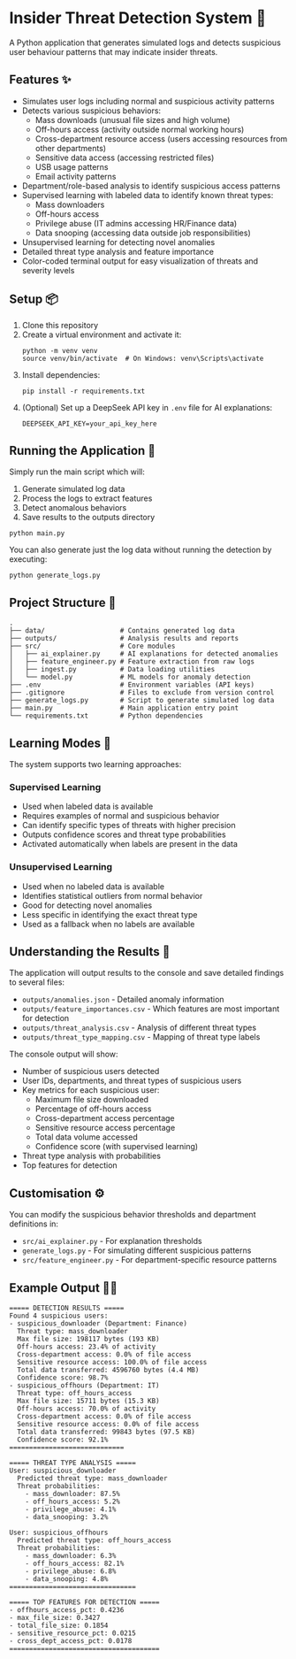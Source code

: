# Insider Threat Detection System 🐞

A Python application that generates simulated logs and detects suspicious user behaviour patterns that may indicate insider threats.

## Features ✨

- Simulates user logs including normal and suspicious activity patterns
- Detects various suspicious behaviors:
  - Mass downloads (unusual file sizes and high volume)
  - Off-hours access (activity outside normal working hours)
  - Cross-department resource access (users accessing resources from other departments)
  - Sensitive data access (accessing restricted files)
  - USB usage patterns
  - Email activity patterns
- Department/role-based analysis to identify suspicious access patterns
- Supervised learning with labeled data to identify known threat types:
  - Mass downloaders
  - Off-hours access
  - Privilege abuse (IT admins accessing HR/Finance data)
  - Data snooping (accessing data outside job responsibilities)
- Unsupervised learning for detecting novel anomalies
- Detailed threat type analysis and feature importance
- Color-coded terminal output for easy visualization of threats and severity levels

## Setup 📦

1. Clone this repository
2. Create a virtual environment and activate it:
   ```
   python -m venv venv
   source venv/bin/activate  # On Windows: venv\Scripts\activate
   ```
3. Install dependencies:
   ```
   pip install -r requirements.txt
   ```
4. (Optional) Set up a DeepSeek API key in `.env` file for AI explanations:
   ```
   DEEPSEEK_API_KEY=your_api_key_here
   ```

## Running the Application 🚀

Simply run the main script which will:
1. Generate simulated log data
2. Process the logs to extract features
3. Detect anomalous behaviors
4. Save results to the outputs directory

```
python main.py
```

You can also generate just the log data without running the detection by executing:
```
python generate_logs.py
```

## Project Structure 📂

```
.
├── data/                   # Contains generated log data
├── outputs/                # Analysis results and reports
├── src/                    # Core modules
│   ├── ai_explainer.py     # AI explanations for detected anomalies
│   ├── feature_engineer.py # Feature extraction from raw logs
│   ├── ingest.py           # Data loading utilities
│   └── model.py            # ML models for anomaly detection
├── .env                    # Environment variables (API keys)
├── .gitignore              # Files to exclude from version control
├── generate_logs.py        # Script to generate simulated log data
├── main.py                 # Main application entry point
└── requirements.txt        # Python dependencies
```

## Learning Modes 🧠

The system supports two learning approaches:

### Supervised Learning
- Used when labeled data is available
- Requires examples of normal and suspicious behavior
- Can identify specific types of threats with higher precision
- Outputs confidence scores and threat type probabilities
- Activated automatically when labels are present in the data

### Unsupervised Learning
- Used when no labeled data is available
- Identifies statistical outliers from normal behavior
- Good for detecting novel anomalies
- Less specific in identifying the exact threat type
- Used as a fallback when no labels are available

## Understanding the Results 📝

The application will output results to the console and save detailed findings to several files:

- `outputs/anomalies.json` - Detailed anomaly information
- `outputs/feature_importances.csv` - Which features are most important for detection
- `outputs/threat_analysis.csv` - Analysis of different threat types
- `outputs/threat_type_mapping.csv` - Mapping of threat type labels

The console output will show:
- Number of suspicious users detected
- User IDs, departments, and threat types of suspicious users
- Key metrics for each suspicious user:
  - Maximum file size downloaded
  - Percentage of off-hours access
  - Cross-department access percentage
  - Sensitive resource access percentage
  - Total data volume accessed
  - Confidence score (with supervised learning)
- Threat type analysis with probabilities
- Top features for detection

## Customisation ⚙️

You can modify the suspicious behavior thresholds and department definitions in:
- `src/ai_explainer.py` - For explanation thresholds 
- `generate_logs.py` - For simulating different suspicious patterns
- `src/feature_engineer.py` - For department-specific resource patterns

## Example Output ✍🏻

```
===== DETECTION RESULTS =====
Found 4 suspicious users:
- suspicious_downloader (Department: Finance)
  Threat type: mass_downloader
  Max file size: 198117 bytes (193 KB)
  Off-hours access: 23.4% of activity
  Cross-department access: 0.0% of file access
  Sensitive resource access: 100.0% of file access
  Total data transferred: 4596760 bytes (4.4 MB)
  Confidence score: 98.7%
- suspicious_offhours (Department: IT)
  Threat type: off_hours_access
  Max file size: 15711 bytes (15.3 KB)
  Off-hours access: 70.0% of activity
  Cross-department access: 0.0% of file access
  Sensitive resource access: 0.0% of file access
  Total data transferred: 99843 bytes (97.5 KB)
  Confidence score: 92.1%
=============================

===== THREAT TYPE ANALYSIS =====
User: suspicious_downloader
  Predicted threat type: mass_downloader
  Threat probabilities:
    - mass_downloader: 87.5%
    - off_hours_access: 5.2%
    - privilege_abuse: 4.1%
    - data_snooping: 3.2%

User: suspicious_offhours
  Predicted threat type: off_hours_access
  Threat probabilities:
    - mass_downloader: 6.3%
    - off_hours_access: 82.1%
    - privilege_abuse: 6.8%
    - data_snooping: 4.8%
================================

===== TOP FEATURES FOR DETECTION =====
- offhours_access_pct: 0.4236
- max_file_size: 0.3427
- total_file_size: 0.1854
- sensitive_resource_pct: 0.0215
- cross_dept_access_pct: 0.0178
======================================
```
